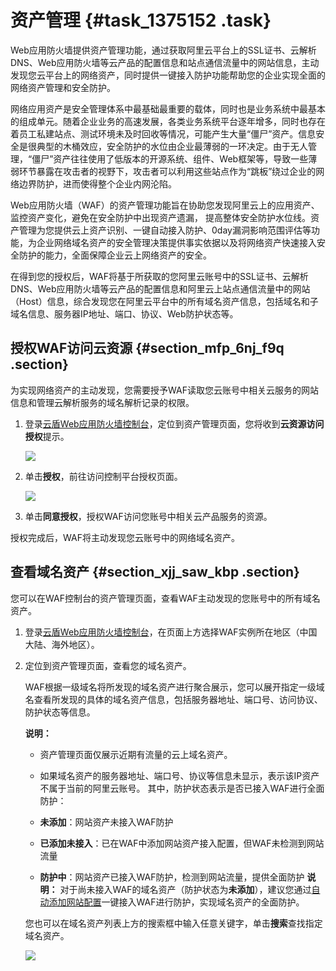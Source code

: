 # 资产管理 {#task_1375152 .task}

Web应用防火墙提供资产管理功能，通过获取阿里云平台上的SSL证书、云解析DNS、Web应用防火墙等云产品的配置信息和站点通信流量中的网站信息，主动发现您云平台上的网络资产，同时提供一键接入防护功能帮助您的企业实现全面的网络资产管理和安全防护。

网络应用资产是安全管理体系中最基础最重要的载体，同时也是业务系统中最基本的组成单元。随着企业业务的高速发展，各类业务系统平台逐年增多，同时也存在着员工私建站点、测试环境未及时回收等情况，可能产生大量“僵尸”资产。信息安全是很典型的木桶效应，安全防护的水位由企业最薄弱的一环决定。由于无人管理，“僵尸”资产往往使用了低版本的开源系统、组件、Web框架等，导致一些薄弱环节暴露在攻击者的视野下，攻击者可以利用这些站点作为“跳板”绕过企业的网络边界防护，进而使得整个企业内网沦陷。

Web应用防火墙（WAF）的资产管理功能旨在协助您发现阿里云上的应用资产、监控资产变化，避免在安全防护中出现资产遗漏， 提高整体安全防护水位线。资产管理为您提供云上资产识别、一键自动接入防护、0day漏洞影响范围评估等功能，为企业网络域名资产的安全管理决策提供事实依据以及将网络资产快速接入安全防护的能力，全面保障企业云上网络资产的安全。

在得到您的授权后，WAF将基于所获取的您阿里云账号中的SSL证书、云解析DNS、Web应用防火墙等云产品的配置信息和阿里云上站点通信流量中的网站（Host）信息，综合发现您在阿里云平台中的所有域名资产信息，包括域名和子域名信息、服务器IP地址、端口、协议、Web防护状态等。

## 授权WAF访问云资源 {#section_mfp_6nj_f9q .section}

为实现网络资产的主动发现，您需要授予WAF读取您云账号中相关云服务的网站信息和管理云解析服务的域名解析记录的权限。

1.  登录[云盾Web应用防火墙控制台](https://yundun.console.aliyun.com/?p=waf)，定位到资产管理页面，您将收到**云资源访问授权**提示。 

    ![](http://static-aliyun-doc.oss-cn-hangzhou.aliyuncs.com/assets/img/1095454/156877520453159_zh-CN.png)

2.  单击**授权**，前往访问控制平台授权页面。 

    ![](http://static-aliyun-doc.oss-cn-hangzhou.aliyuncs.com/assets/img/1095454/156877520453161_zh-CN.png)

3.  单击**同意授权**，授权WAF访问您账号中相关云产品服务的资源。

授权完成后，WAF将主动发现您云账号中的网络域名资产。

## 查看域名资产 {#section_xjj_saw_kbp .section}

您可以在WAF控制台的资产管理页面，查看WAF主动发现的您账号中的所有域名资产。

1.  登录[云盾Web应用防火墙控制台](https://yundun.console.aliyun.com/?p=waf)，在页面上方选择WAF实例所在地区（中国大陆、海外地区）。
2.  定位到资产管理页面，查看您的域名资产。 

    WAF根据一级域名将所发现的域名资产进行聚合展示，您可以展开指定一级域名查看所发现的具体的域名资产信息，包括服务器地址、端口号、访问协议、防护状态等信息。

    **说明：** 

    -   资产管理页面仅展示近期有流量的云上域名资产。
    -   如果域名资产的服务器地址、端口号、协议等信息未显示，表示该IP资产不属于当前的阿里云账号。
    其中，防护状态表示是否已接入WAF进行全面防护：

    -   **未添加**：网站资产未接入WAF防护
    -   **已添加未接入**：已在WAF中添加网站资产接入配置，但WAF未检测到网站流量
    -   **防护中**：网站资产已接入WAF防护，检测到网站流量，提供全面防护
    **说明：** 对于尚未接入WAF的域名资产（防护状态为**未添加**），建议您通过[自动添加网站配置](intl.zh-CN/用户指南/使用DNS配置模式接入WAF/网站配置.md#auto-website-configuration)一键接入WAF进行防护，实现域名资产的全面防护。

    您也可以在域名资产列表上方的搜索框中输入任意关键字，单击**搜索**查找指定域名资产。

    ![](http://static-aliyun-doc.oss-cn-hangzhou.aliyuncs.com/assets/img/1095454/156877520453204_zh-CN.png)


